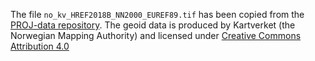 The file `no_kv_HREF2018B_NN2000_EUREF89.tif` has been copied from the
[PROJ-data repository](https://github.com/OSGeo/PROJ-data). The geoid data is
produced by Kartverket (the Norwegian Mapping Authority) and licensed under
[Creative Commons Attribution 4.0](https://creativecommons.org/licenses/by/4.0/)
